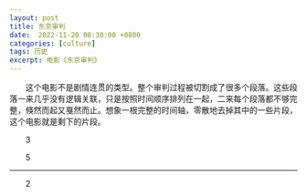 ```yaml
---
layout: post
title: 东京审判
date:  2022-11-20 08:30:00 +0800
categories: [culture]
tags: 历史
excerpt: 电影《东京审判》
---
```


&emsp;&emsp;这个电影不是剧情连贯的类型。整个审判过程被切割成了很多个段落。这些段落一来几乎没有逻辑关联，只是按照时间顺序排列在一起，二来每个段落都不够完整，倏然而起又戛然而止。想象一根完整的时间轴，零散地去掉其中的一些片段，这个电影就是剩下的片段。

&emsp;&emsp;3

&emsp;&emsp;5

---

&emsp;&emsp;2


